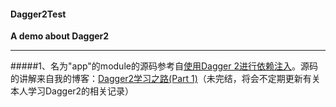 #### Dagger2Test
**A demo about Dagger2**


----------


#####1、名为"app"的module的源码参考自[使用Dagger 2进行依赖注入](http://codethink.me/2015/08/06/dependency-injection-with-dagger-2/)。源码的讲解来自我的博客：[Dagger2学习之路(Part 1)](http://blog.csdn.net/qq_22804827/article/details/62446094)（未完结，将会不定期更新有关本人学习Dagger2的相关记录）

